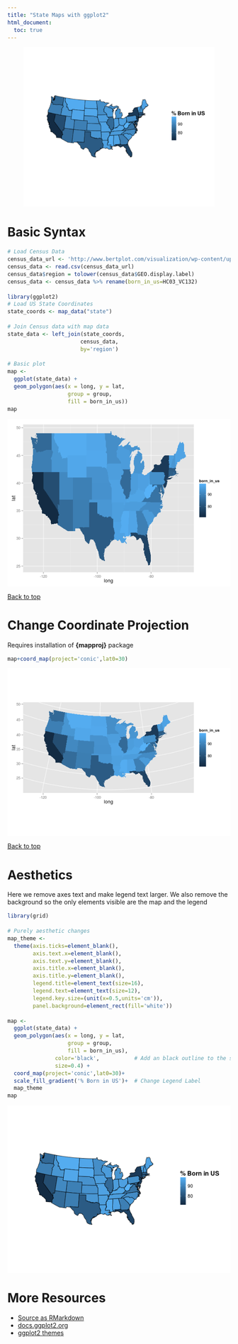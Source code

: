 ```yaml
---
title: "State Maps with ggplot2"
html_document:
  toc: true
---
```





<img src="figure/unnamed-chunk-1-1.png" title="plot of chunk unnamed-chunk-1" alt="plot of chunk unnamed-chunk-1" style="display: block; margin: auto;" />


# Basic Syntax


```r
# Load Census Data
census_data_url <- 'http://www.bertplot.com/visualization/wp-content/uploads/2015/08/ACS_13_1YR_DP02_with_ann.csv'
census_data <- read.csv(census_data_url)
census_data$region = tolower(census_data$GEO.display.label)
census_data <- census_data %>% rename(born_in_us=HC03_VC132)
 
library(ggplot2)
# Load US State Coordinates
state_coords <- map_data("state")

# Join Census data with map data
state_data <- left_join(state_coords,
                       census_data,
                       by='region')

# Basic plot
map <- 
  ggplot(state_data) +
  geom_polygon(aes(x = long, y = lat,
                   group = group,
                   fill = born_in_us))
map
```

<img src="figure/unnamed-chunk-2-1.png" title="plot of chunk unnamed-chunk-2" alt="plot of chunk unnamed-chunk-2" style="display: block; margin: auto;" />

<a href="#top">Back to top</a>

# Change Coordinate Projection
Requires installation of <b>{mapproj}</b> package

```r
map+coord_map(project='conic',lat0=30)
```

<img src="figure/unnamed-chunk-3-1.png" title="plot of chunk unnamed-chunk-3" alt="plot of chunk unnamed-chunk-3" style="display: block; margin: auto;" />

<a href="#top">Back to top</a>

# Aesthetics

Here we remove axes text and make legend text larger.  We also remove the background so the only elements visible are the map and the legend


```r
library(grid)

# Purely aesthetic changes
map_theme <- 
  theme(axis.ticks=element_blank(),
        axis.text.x=element_blank(),
        axis.text.y=element_blank(),
        axis.title.x=element_blank(),
        axis.title.y=element_blank(),
        legend.title=element_text(size=16),
        legend.text=element_text(size=12),
        legend.key.size=(unit(x=0.5,units='cm')),
        panel.background=element_rect(fill='white'))

map <- 
  ggplot(state_data) +
  geom_polygon(aes(x = long, y = lat,
                   group = group,
                   fill = born_in_us),
               color='black',           # Add an black outline to the states
               size=0.4) +
  coord_map(project='conic',lat0=30)+
  scale_fill_gradient('% Born in US')+  # Change Legend Label
  map_theme
map  
```

<img src="figure/unnamed-chunk-4-1.png" title="plot of chunk unnamed-chunk-4" alt="plot of chunk unnamed-chunk-4" style="display: block; margin: auto;" />

# More Resources
- [Source as RMarkdown](https://github.com/rweyant/bertplot/blob/master/R/tutorials/ggplot-statemaps/ggplot-statemaps.Rmd)
- [docs.ggplot2.org](http://docs.ggplot2.org/current/geom_polygon.html)
- [ggplot2 themes](http://docs.ggplot2.org/dev/vignettes/themes.html)
